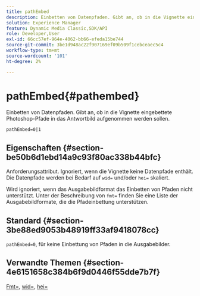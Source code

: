 ```yaml
---
title: pathEmbed
description: Einbetten von Datenpfaden. Gibt an, ob in die Vignette eingebettete Photoshop-Pfade in das Antwortbild aufgenommen werden sollen.
solution: Experience Manager
feature: Dynamic Media Classic,SDK/API
role: Developer,User
exl-id: 66cc57ef-964e-4062-bb66-efeda15be744
source-git-commit: 3be1d948ac22f907169ef09b509f1cebceaec5c4
workflow-type: tm+mt
source-wordcount: '101'
ht-degree: 2%

---
```


# pathEmbed{#pathembed}

Einbetten von Datenpfaden. Gibt an, ob in die Vignette eingebettete Photoshop-Pfade in das Antwortbild aufgenommen werden sollen.

`pathEmbed=0|1`

## Eigenschaften {#section-be50b6d1ebd14a9c93f80ac338b44bfc}

Anforderungsattribut. Ignoriert, wenn die Vignette keine Datenpfade enthält. Die Datenpfade werden bei Bedarf auf `wid=` und/oder `hei=` skaliert.

Wird ignoriert, wenn das Ausgabebildformat das Einbetten von Pfaden nicht unterstützt. Unter der Beschreibung von `fmt=` finden Sie eine Liste der Ausgabebildformate, die die Pfadeinbettung unterstützen.

## Standard {#section-3be88ed9053b48919ff33af9418078cc}

`pathEmbed=0`, für keine Einbettung von Pfaden in die Ausgabebilder.

## Verwandte Themen {#section-4e6151658c384b6f9d0446f55dde7b7f}

[Fmt=](../../../../../ir-api/http-protocol/image-rendering-api-ref/c-ir-http-protocol-ref/c-ir-http-protocol-command-reference/r-ir-fmt.md#reference-4c743f67d56b47c5b774fcc900ff758c), [wid=](../../../../../ir-api/http-protocol/image-rendering-api-ref/c-ir-http-protocol-ref/c-ir-http-protocol-command-reference/r-ir-wid.md#reference-b7e691b0624941168c94b2749ae233ec), [hei=](../../../../../ir-api/http-protocol/image-rendering-api-ref/c-ir-http-protocol-ref/c-ir-http-protocol-command-reference/r-ir-hei.md#reference-1c08f60365a94417a39867c09cac5478)
